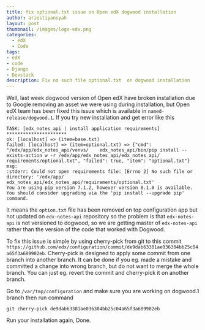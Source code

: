 ```yaml
---
title: fix optional.txt issue on Open edX dogwood installation
author: ariestiyansyah
layout: post
thumbnail: /images/logo-edx.png
categories:
  - edX
  - Code
tags:
- edX
- code
- Django
- Devstack
description: Fix no such file optional.txt  on dogwood installation
---
```



Well, last week dogwood version of Open edX have broken installation due to Google removing an asset we were using during installation, but Open edX team has been fixed this issue which is available in `named-release/dogwood.1`. If you try new installation and get error like this

	TASK: [edx_notes_api | install application requirements] ********************** 
	ok: [localhost] => (item=base.txt)
	failed: [localhost] => (item=optional.txt) => {"cmd": "/edx/app/edx_notes_api/venvs/	edx_notes_api/bin/pip install --exists-action w -r /edx/app/edx_notes_api/edx_notes_api/	requirements/optional.txt", "failed": true, "item": "optional.txt"}
	msg: 
	:stderr: Could not open requirements file: [Errno 2] No such file or directory: '/edx/app/	edx_notes_api/edx_notes_api/requirements/optional.txt'
	You are using pip version 7.1.2, however version 8.1.0 is available.
	You should consider upgrading via the 'pip install --upgrade pip' command. 
	
It means the `option.txt` file has been removed on top configuration app but not updated on `edx-notes-api` repository so the problem is that `edx-notes-api` is not versioned to dogwood, so we are getting master of `edx-notes-api `rather than the version of the code that worked with Dogwood.

To fix this issue is simple by using cherry-pick from git to this commit `https://github.com/edx/configuration/commit/de9dab63381ae036304bb25c04a65f3a689902eb`. Cherry-pick is designed to apply some commit from one branch into another branch. It can be done if you eg. made a mistake and committed a change into wrong branch, but do not want to merge the whole branch. You can just eg. revert the commit and cherry-pick it on another branch.

Go to `/var/tmp/configuration` and make sure you are working on dogwood.1 branch then run command

	git cherry-pick de9dab63381ae036304bb25c04a65f3a689902eb
	
Run your installation again, Done.